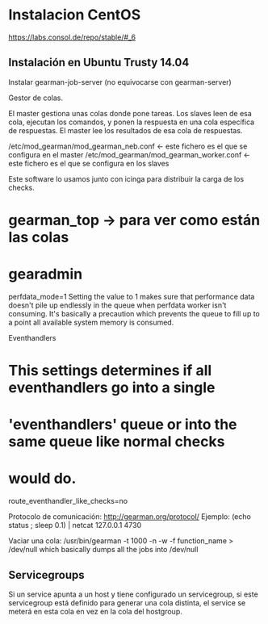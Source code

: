 # Instalacion CentOS
https://labs.consol.de/repo/stable/#_6


## Instalación en Ubuntu Trusty 14.04 ##
Instalar gearman-job-server  (no equivocarse con gearman-server)


Gestor de colas.

El master gestiona unas colas donde pone tareas.
Los slaves leen de esa cola, ejecutan los comandos, y ponen la respuesta en una cola específica de respuestas.
El master lee los resultados de esa cola de respuestas.

/etc/mod_gearman/mod_gearman_neb.conf <- este fichero es el que se configura en el master
/etc/mod_gearman/mod_gearman_worker.conf <- este fichero es el que se configura en los slaves

Este software lo usamos junto con icinga para distribuir la carga de los checks.

# gearman_top -> para ver como están las colas
# gearadmin


perfdata_mode=1
Setting the value to 1 makes sure that performance data doesn't pile up endlessly in the queue when perfdata worker isn't consuming.  It's basically a precaution which prevents the queue to fill up to a point all available system memory is consumed. 


Eventhandlers
# This settings determines if all eventhandlers go into a single
# 'eventhandlers' queue or into the same queue like normal checks
# would do.
route_eventhandler_like_checks=no


Protocolo de comunicación: http://gearman.org/protocol/
Ejemplo: (echo status ; sleep 0.1) | netcat 127.0.0.1 4730

Vaciar una cola: /usr/bin/gearman -t 1000 -n -w -f function_name > /dev/null
  which basically dumps all the jobs into /dev/null


## Servicegroups ##
Si un service apunta a un host y tiene configurado un servicegroup, si este servicegroup está definido para generar una cola distinta, el service se meterá en esta cola en vez en la cola del hostgroup.
